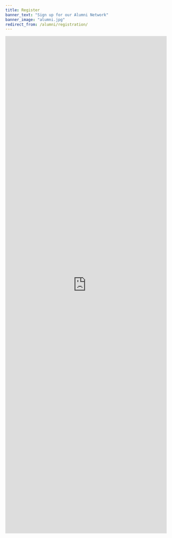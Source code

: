 ```yaml
---
title: Register
banner_text: "Sign up for our Alumni Network"
banner_image: "alumni.jpg"
redirect_from: /alumni/registration/
---
```


<iframe src="https://docs.google.com/forms/d/1PGgm8JgVqds4nJkBeRnvHgq4NFQ4hnavMO7vdaJThy8/viewform?embedded=true" width="100%" height="1553" frameborder="0" marginheight="0" marginwidth="0">Loading...</iframe>